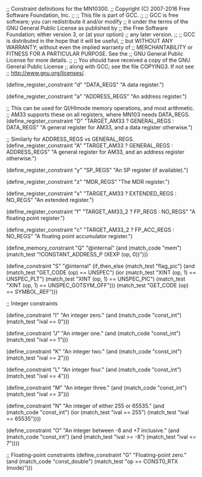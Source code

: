 ;; Constraint definitions for the MN10300.
;; Copyright (C) 2007-2016 Free Software Foundation, Inc.
;;
;; This file is part of GCC.
;;
;; GCC is free software; you can redistribute it and/or modify
;; it under the terms of the GNU General Public License as published by
;; the Free Software Foundation; either version 3, or (at your option)
;; any later version.
;;
;; GCC is distributed in the hope that it will be useful,
;; but WITHOUT ANY WARRANTY; without even the implied warranty of
;; MERCHANTABILITY or FITNESS FOR A PARTICULAR PURPOSE.  See the
;; GNU General Public License for more details.
;;
;; You should have received a copy of the GNU General Public License
;; along with GCC; see the file COPYING3.  If not see
;; <http://www.gnu.org/licenses/>.

(define_register_constraint "d" "DATA_REGS"
  "A data register.")

(define_register_constraint "a" "ADDRESS_REGS"
  "An address register.")

;; This can be used for QI/HImode memory operations, and most arithmetic.
;; AM33 supports these on all registers, where MN103 needs DATA_REGS.
(define_register_constraint "D" "TARGET_AM33 ? GENERAL_REGS : DATA_REGS"
  "A general register for AM33, and a data register otherwise.")

;; Similarly for ADDRESS_REGS vs GENERAL_REGS.
(define_register_constraint "A" "TARGET_AM33 ? GENERAL_REGS : ADDRESS_REGS"
  "A general register for AM33, and an address register otherwise.")

(define_register_constraint "y" "SP_REGS"
  "An SP register (if available).")

(define_register_constraint "z" "MDR_REGS"
  "The MDR register.")

(define_register_constraint "x" "TARGET_AM33 ? EXTENDED_REGS : NO_REGS"
  "An extended register.")

(define_register_constraint "f" "TARGET_AM33_2 ? FP_REGS : NO_REGS"
  "A floating point register.")

(define_register_constraint "c" "TARGET_AM33_2 ? FP_ACC_REGS : NO_REGS"
  "A floating point accumulator register.")

(define_memory_constraint "Q"
  "@internal"
  (and (match_code "mem")
       (match_test "!CONSTANT_ADDRESS_P (XEXP (op, 0))")))

(define_constraint "S"
  "@internal"
  (if_then_else (match_test "flag_pic")
	(and (match_test "GET_CODE (op) == UNSPEC")
	     (ior (match_test "XINT (op, 1) == UNSPEC_PLT")
		  (match_test "XINT (op, 1) == UNSPEC_PIC")
		  (match_test "XINT (op, 1) == UNSPEC_GOTSYM_OFF")))
	(match_test "GET_CODE (op) == SYMBOL_REF")))

;; Integer constraints

(define_constraint "I"
  "An integer zero."
  (and (match_code "const_int")
       (match_test "ival == 0")))

(define_constraint "J"
  "An integer one."
  (and (match_code "const_int")
       (match_test "ival == 1")))

(define_constraint "K"
  "An integer two."
  (and (match_code "const_int")
       (match_test "ival == 2")))

(define_constraint "L"
  "An integer four."
  (and (match_code "const_int")
       (match_test "ival == 4")))

(define_constraint "M"
  "An integer three."
  (and (match_code "const_int")
       (match_test "ival == 3")))

(define_constraint "N"
  "An integer of either 255 or 65535."
  (and (match_code "const_int")
       (ior (match_test "ival == 255")
	    (match_test "ival == 65535"))))

(define_constraint "O"
  "An integer between -8 and +7 inclusive."
  (and (match_code "const_int")
       (and (match_test "ival >= -8")
	    (match_test "ival <=  7"))))

;; Floating-point constraints
(define_constraint "G"
  "Floating-point zero."
  (and (match_code "const_double")
       (match_test "op == CONST0_RTX (mode)")))
